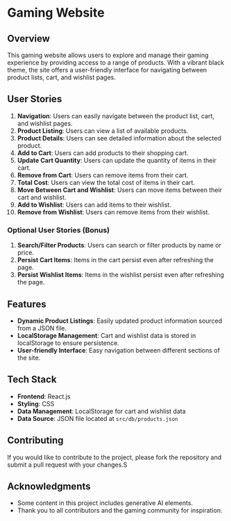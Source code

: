 # Gaming Website

## Overview
This gaming website allows users to explore and manage their gaming experience by providing access to a range of products. With a vibrant black theme, the site offers a user-friendly interface for navigating between product lists, cart, and wishlist pages.

## User Stories
1. **Navigation**: Users can easily navigate between the product list, cart, and wishlist pages.
2. **Product Listing**: Users can view a list of available products.
3. **Product Details**: Users can see detailed information about the selected product.
4. **Add to Cart**: Users can add products to their shopping cart.
5. **Update Cart Quantity**: Users can update the quantity of items in their cart.
6. **Remove from Cart**: Users can remove items from their cart.
7. **Total Cost**: Users can view the total cost of items in their cart.
8. **Move Between Cart and Wishlist**: Users can move items between their cart and wishlist.
9. **Add to Wishlist**: Users can add items to their wishlist.
10. **Remove from Wishlist**: Users can remove items from their wishlist.

### Optional User Stories (Bonus)
1. **Search/Filter Products**: Users can search or filter products by name or price.
2. **Persist Cart Items**: Items in the cart persist even after refreshing the page.
3. **Persist Wishlist Items**: Items in the wishlist persist even after refreshing the page.

## Features
- **Dynamic Product Listings**: Easily updated product information sourced from a JSON file.
- **LocalStorage Management**: Cart and wishlist data is stored in localStorage to ensure persistence.
- **User-friendly Interface**: Easy navigation between different sections of the site.

## Tech Stack
- **Frontend**: React.js
- **Styling**: CSS
- **Data Management**: LocalStorage for cart and wishlist data
- **Data Source**: JSON file located at `src/db/products.json`

## Contributing
If you would like to contribute to the project, please fork the repository and submit a pull request with your changes.S

## Acknowledgments
- Some content in this project includes generative AI elements. 
- Thank you to all contributors and the gaming community for inspiration.
